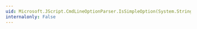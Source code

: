 ```yaml
---
uid: Microsoft.JScript.CmdLineOptionParser.IsSimpleOption(System.String,System.String)
internalonly: False
---
```

